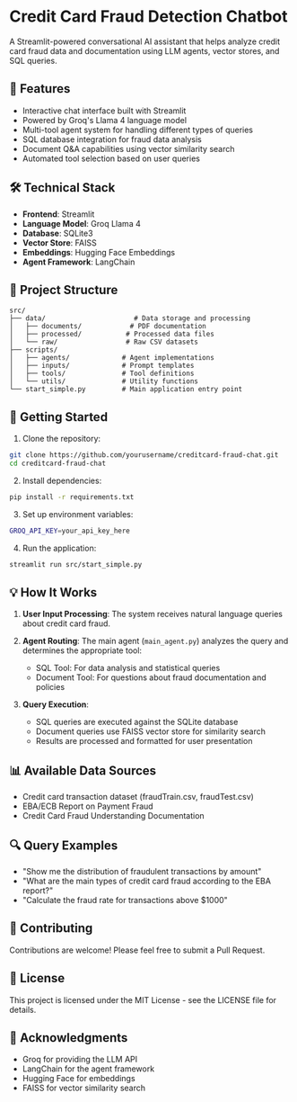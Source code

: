 # Credit Card Fraud Detection Chatbot

A Streamlit-powered conversational AI assistant that helps analyze credit card fraud data and documentation using LLM agents, vector stores, and SQL queries.

## 🌟 Features

- Interactive chat interface built with Streamlit
- Powered by Groq's Llama 4 language model
- Multi-tool agent system for handling different types of queries
- SQL database integration for fraud data analysis
- Document Q&A capabilities using vector similarity search
- Automated tool selection based on user queries

## 🛠️ Technical Stack

- **Frontend**: Streamlit
- **Language Model**: Groq Llama 4
- **Database**: SQLite3
- **Vector Store**: FAISS
- **Embeddings**: Hugging Face Embeddings
- **Agent Framework**: LangChain

## 📁 Project Structure

```
src/
├── data/                      # Data storage and processing
│   ├── documents/            # PDF documentation
│   ├── processed/           # Processed data files
│   └── raw/                 # Raw CSV datasets
├── scripts/
│   ├── agents/             # Agent implementations
│   ├── inputs/             # Prompt templates
│   ├── tools/              # Tool definitions
│   └── utils/              # Utility functions
└── start_simple.py         # Main application entry point
```

## 🚀 Getting Started

1. Clone the repository:
```bash
git clone https://github.com/yourusername/creditcard-fraud-chat.git
cd creditcard-fraud-chat
```

2. Install dependencies:
```bash
pip install -r requirements.txt
```

3. Set up environment variables:
```bash
GROQ_API_KEY=your_api_key_here
```

4. Run the application:
```bash
streamlit run src/start_simple.py
```

## 💡 How It Works

1. **User Input Processing**: The system receives natural language queries about credit card fraud.

2. **Agent Routing**: The main agent (`main_agent.py`) analyzes the query and determines the appropriate tool:
   - SQL Tool: For data analysis and statistical queries
   - Document Tool: For questions about fraud documentation and policies

3. **Query Execution**: 
   - SQL queries are executed against the SQLite database
   - Document queries use FAISS vector store for similarity search
   - Results are processed and formatted for user presentation

## 📊 Available Data Sources

- Credit card transaction dataset (fraudTrain.csv, fraudTest.csv)
- EBA/ECB Report on Payment Fraud
- Credit Card Fraud Understanding Documentation

## 🔍 Query Examples

- "Show me the distribution of fraudulent transactions by amount"
- "What are the main types of credit card fraud according to the EBA report?"
- "Calculate the fraud rate for transactions above $1000"

## 🤝 Contributing

Contributions are welcome! Please feel free to submit a Pull Request.

## 📄 License

This project is licensed under the MIT License - see the LICENSE file for details.

## 🙏 Acknowledgments

- Groq for providing the LLM API
- LangChain for the agent framework
- Hugging Face for embeddings
- FAISS for vector similarity search